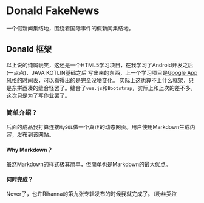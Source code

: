 # Donald FakeNews
一个假新闻集结地，围绕着国际事件的假新闻集结地。
## Donald 框架
以上说的纯属玩笑，这还是一个HTML5学习项目，在我学习了Android开发之后(一点点)、JAVA KOTLIN基础之后 写出来的东西，上一个学习项目是[Google App风格的时间表](https://github.com/ElisaMin/HTML-School-Timetable)，可以看得出的是完全没啥变化。
实际上这也算不上什么框架，只是东拼西凑的缝合怪罢了。缝合了`vue.js`和`Bootstrap`，实际上和上次的差不多，这次只是为了写作业罢了。
### 简单介绍？
后面的成品我打算连接`MySQL`做一个真正的动态网页。用户使用Markdown生成内容，发布到该网站。
#### Why Markdown？
虽然Markdown的样式极其简单，但简单也是Markdown的最大优点。
#### 何时完成？
Never了，也许Rihanna的第九张专辑发布的时候我就完成了。（粉丝哭泣
